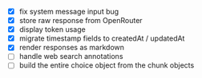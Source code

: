 - [x] fix system message input bug
- [x] store raw response from OpenRouter
- [x] display token usage
- [x] migrate timestamp fields to createdAt / updatedAt
- [x] render responses as markdown
- [ ] handle web search annotations
- [ ] build the entire choice object from the chunk objects